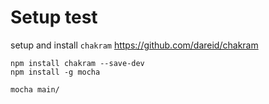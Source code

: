 # Setup test

setup and install `chakram` https://github.com/dareid/chakram

```
npm install chakram --save-dev
npm install -g mocha

```

```
mocha main/
```